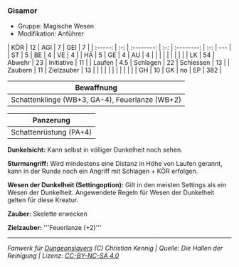 ### Gisamor

- Gruppe: Magische Wesen
- Modifikation: Anführer

|   KÖR   | 12  |    AGI     |  7  |    GEI     |  7  |
| :-----: | :-: | :--------: | :-: | :--------: | :-: | --- |
|   ST    |  5  |     BE     |  4  |     VE     |  4  |
|   HÄ    |  5  |     GE     |  4  |     AU     |  4  |
|         |     |            |     |            |     |     |
|   LK    | 54  |   Abwehr   | 23  | Initiative | 11  |
| Laufen  | 4.5 |  Schlagen  | 22  | Schiessen  | 13  |
| Zaubern | 11  | Zielzauber | 13  |            |     |
|         |     |            |     |            |     |     |
|   GH    | 10  |     GK     | no  |     EP     | 382 |

|                   Bewaffnung                   |
| :--------------------------------------------: |
| Schattenklinge (WB+3, GA-4), Feuerlanze (WB+2) |

|       Panzerung        |
| :--------------------: |
| Schattenrüstung (PA+4) |

**Dunkelsicht:** Kann selbst in völliger Dunkelheit noch sehen.

**Sturmangriff:** Wird mindestens eine Distanz in Höhe von Laufen gerannt, kann in der Runde noch ein Angriff mit Schlagen + KÖR erfolgen.

**Wesen der Dunkelheit (Settingoption):** Gilt in den meisten Settings als ein Wesen der Dunkelheit. Angewendete Regeln für Wesen der Dunkelheit gelten für diese Kreatur.

**Zauber:** Skelette erwecken

**Zielzauber:** '''Feuerlanze (+2)'''

---

_Fanwerk für [Dungeonslayers](https://www.dungeonslayers.net/) (C) Christian Kennig | Quelle: Die Hallen der Reinigung | Lizenz: [CC-BY-NC-SA 4.0](https://creativecommons.org/licenses/by-nc-sa/4.0/deed.de)_
